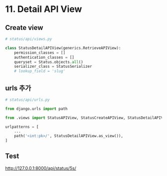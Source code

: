 # 11. Detail API View

## Create view

```python
# status/api/views.py

class StatusDetailAPIView(generics.RetrieveAPIView):
    permission_classes = []
    authentication_classes = []
    queryset = Status.objects.all()
    serializer_class = StatusSerializer
    # lookup_field = 'slug'
```

## urls 추가

```python
# status/api/urls.py

from django.urls import path

from .views import StatusAPIView, StatusCreateAPIView, StatusDetailAPIView

urlpatterns = [
    ...
    path('<int:pk>/', StatusDetailAPIView.as_view()),
]
```

## Test

<http://127.0.0.1:8000/api/status/5s/>

